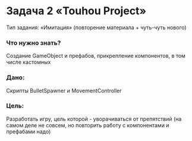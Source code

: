 # Задача 2 «Touhou Project»

Тип задания: «Имитация» (повторение материала + чуть-чуть нового)

### Что нужно знать?

Создание GameObject и префабов, прикрепление компонентов, в том числе кастомных

### Дано:

Скрипты BulletSpawner и MovementController

### Цель:

Разработать игру, цель которой - уворачиваться от препятствий (на самом деле не совсем, но повторить работу с компонентами и префабами надо)

